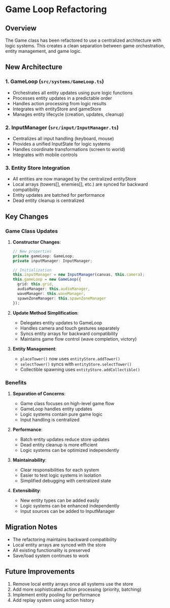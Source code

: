 # Game Loop Refactoring

## Overview

The Game class has been refactored to use a centralized architecture with logic systems. This creates a clean separation between game orchestration, entity management, and game logic.

## New Architecture

### 1. **GameLoop** (`src/systems/GameLoop.ts`)
- Orchestrates all entity updates using pure logic functions
- Processes entity updates in a predictable order
- Handles action processing from logic results
- Integrates with entityStore and gameStore
- Manages entity lifecycle (creation, updates, cleanup)

### 2. **InputManager** (`src/input/InputManager.ts`)
- Centralizes all input handling (keyboard, mouse)
- Provides a unified InputState for logic systems
- Handles coordinate transformations (screen to world)
- Integrates with mobile controls

### 3. **Entity Store Integration**
- All entities are now managed by the centralized entityStore
- Local arrays (towers[], enemies[], etc.) are synced for backward compatibility
- Entity updates are batched for performance
- Dead entity cleanup is centralized

## Key Changes

### Game Class Updates

1. **Constructor Changes**:
   ```typescript
   // New properties
   private gameLoop: GameLoop;
   private inputManager: InputManager;
   
   // Initialization
   this.inputManager = new InputManager(canvas, this.camera);
   this.gameLoop = new GameLoop({
     grid: this.grid,
     audioManager: this.audioManager,
     waveManager: this.waveManager,
     spawnZoneManager: this.spawnZoneManager
   });
   ```

2. **Update Method Simplification**:
   - Delegates entity updates to GameLoop
   - Handles camera and touch gestures separately
   - Syncs entity arrays for backward compatibility
   - Maintains game flow control (wave completion, victory)

3. **Entity Management**:
   - `placeTower()` now uses `entityStore.addTower()`
   - `selectTower()` syncs with `entityStore.selectTower()`
   - Collectible spawning uses `entityStore.addCollectible()`

### Benefits

1. **Separation of Concerns**:
   - Game class focuses on high-level game flow
   - GameLoop handles entity updates
   - Logic systems contain pure game logic
   - Input handling is centralized

2. **Performance**:
   - Batch entity updates reduce store updates
   - Dead entity cleanup is more efficient
   - Logic systems can be optimized independently

3. **Maintainability**:
   - Clear responsibilities for each system
   - Easier to test logic systems in isolation
   - Simplified debugging with centralized state

4. **Extensibility**:
   - New entity types can be added easily
   - Logic systems can be enhanced independently
   - Input sources can be added to InputManager

## Migration Notes

- The refactoring maintains backward compatibility
- Local entity arrays are synced with the store
- All existing functionality is preserved
- Save/load system continues to work

## Future Improvements

1. Remove local entity arrays once all systems use the store
2. Add more sophisticated action processing (priority, batching)
3. Implement entity pooling for performance
4. Add replay system using action history